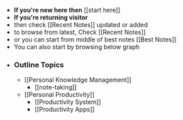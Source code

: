 - **If you're new here then** [[start here]]
- **If you're returning visitor**
- then check [[Recent Notes]] updated or added
- to browse from latest, Check [[Recent Notes]]
- or you can start from middle of best notes [[Best Notes]]
- You can also start by browsing below graph
- ### Outline Topics
    - [[Personal Knowledge Management]]
        - [[note-taking]]
    - [[Personal Productivity]] 
        - [[Productivity System]]
        - [[Productivity Apps]]
